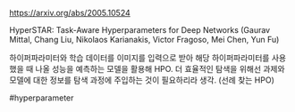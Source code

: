 https://arxiv.org/abs/2005.10524

HyperSTAR: Task-Aware Hyperparameters for Deep Networks (Gaurav Mittal, Chang Liu, Nikolaos Karianakis, Victor Fragoso, Mei Chen, Yun Fu)

하이퍼파라미터와 학습 데이터를 이미지를 입력으로 받아 해당 하이퍼파라미터를 사용했을 때 나올 성능을 예측하는 모델을 활용해 HPO. 더 효율적인 탐색을 위해선 과제와 모델에 대한 정보를 탐색 과정에 주입하는 것이 필요하리라 생각. (선례 찾는 HPO)

#hyperparameter 